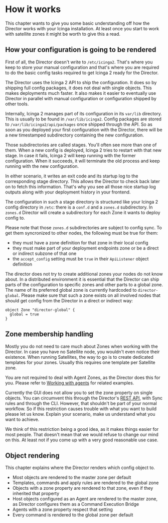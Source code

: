 <a id="How-it-works"></a>How it works
=====================================

This chapter wants to give you some basic understanding off how the
Director works with your Icinga installation. At least once you start
to work with satellite zones it might be worth to give this a read.


How your configuration is going to be rendered
----------------------------------------------

First of all, the Director doesn't write to `/etc/icinga2`. That's where
you keep to store your manual configuration and that's where you are
required to do the basic config tasks required to get Icinga 2 ready for
the Director.

The Director uses the Icinga 2 API to ship the configuration. It does
so by shipping full config packages, it does not deal with single
objects. This makes deployments much faster. It also makes it easier to
eventually use Director in parallel with manual configuration or
configuration shipped by other tools.

Internally, Icinga 2 manages part of its configuration in its `var/lib`
directory. This is usually to be found in `/var/lib/icinga2`. Config
packages are stored to `/var/lib/icinga2/api/packages` once shipped
through the API. So as soon as you deployed your first configuration
with the Director, there will be a new timestamped subdirectory
containing the new configuration.

Those subdirectories are called stages. You'll often see more than one
of them. When a new config is deployed, Icinga 2 tries to restart with
that new stage. In case it fails, Icinga 2 will keep running with the
former configuration. When it succeeds, it will terminate the old process
and keep running with the new configuration.

In either scenario, it writes an exit code and its startup log to the
corresponding stage directory. This allows the Director to check back
later on to fetch this information. That's why you see all those nice
startup log outputs along with your deployment history in your frontend.

The configuration in such a stage directory is structured like your
Icinga 2 config directory in `/etc`: there is a `conf.d` and a `zones.d`
subdirectory. In `zones.d` Director will create a subdirectory for each
Zone it wants to deploy config to.

Please note that those `zones.d` subdirectories are subject to config
sync. To get them syncronized to other nodes, the following must be
true for them:

* they must have a zone definition for that zone in their local config
* they must make part of your deployment endpoints zone or be a direct
  or indirect subzone of that one
* the `accept_config` setting must be `true` in their `ApiListener`
  object definition

The director does not try to create additional zones your nodes do not
know about. In a distributed environment it is essential that the
Director can ship parts of the configuration to specific zones and
other parts to a global zone. The name of its preferred global zone
is currently hardcoded to `director-global`. Please make sure that such
a zone exists on all involved nodes that should get config from the
Director in a direct or indirect way:

```icinga2
object Zone "director-global" {
  global = true
}
```

Zone membership handling
------------------------

Mostly you do not need to care much about Zones when working with the
Director. In case you have no Satellite node, you wouldn't even notice
their existence. When running Satellites, the way to go is to create
dedicated templates for your zones. Usually this requires one template
per Satellite zone.

You are not required to deal with Agent Zones, as the Director does
this for you. Please refer to [Working with agents](24-Working-with-agents.md)
for related examples.

Currently the GUI does not allow you to set the zone property on single
objects. You can circumvent this through the Director's [REST API](70-REST-API.md),
with Sync rules and through the CLI. However, that shouldn't be part
of your normal workflow. So if this restriction causes trouble with what
you want to build please let us know. Explain your scenario, make us
understand what you want to achieve.

We think of this restriction being a good idea, as it makes things
easier for most people. That doesn't mean that we would refuse to change
our mind on this. At least not if you come up with a very good
reasonable use case.


Object rendering
----------------

This chapter explains where the Director renders which config object to.

* Most objects are rendered to the master zone per default
* Templates, commands and apply rules are rendered to the global zone
* Objects with a zone property are rendered to that zone, even if they
  inherited that property
* Host objects configured as an Agent are rendered to the master zone,
  as Director configures them as a Command Execution Bridge
* Agents with a zone property respect that setting
* Every command is rendered to the global zone per default

